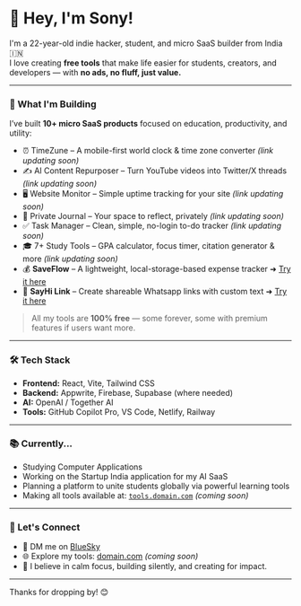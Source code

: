 # 👋 Hey, I'm Sony!

I'm a 22-year-old indie hacker, student, and micro SaaS builder from India 🇮🇳  
I love creating **free tools** that make life easier for students, creators, and developers — with **no ads, no fluff, just value.**

---

### 🚀 What I'm Building

I’ve built **10+ micro SaaS products** focused on education, productivity, and utility:

- ⏰ TimeZune – A mobile-first world clock & time zone converter *(link updating soon)*  
- ✍️ AI Content Repurposer – Turn YouTube videos into Twitter/X threads *(link updating soon)*  
- 🖥️ Website Monitor – Simple uptime tracking for your site *(link updating soon)*  
- 📓 Private Journal – Your space to reflect, privately *(link updating soon)*  
- ✅ Task Manager – Clean, simple, no-login to-do tracker *(link updating soon)*  
- 🎓 7+ Study Tools – GPA calculator, focus timer, citation generator & more *(link updating soon)*  
- 💰 **SaveFlow** – A lightweight, local-storage-based expense tracker ➜ [Try it here](https://saveflow.onrender.com/)  
- 🔗 **SayHi Link** – Create shareable Whatsapp links with custom text ➜ [Try it here](https://sayhilink.netlify.app/)

> All my tools are **100% free** — some forever, some with premium features if users want more.

---

### 🛠️ Tech Stack

- **Frontend:** React, Vite, Tailwind CSS  
- **Backend:** Appwrite, Firebase, Supabase (where needed)  
- **AI:** OpenAI / Together AI  
- **Tools:** GitHub Copilot Pro, VS Code, Netlify, Railway

---

### 📚 Currently...

- Studying Computer Applications  
- Working on the Startup India application for my AI SaaS  
- Planning a platform to unite students globally via powerful learning tools  
- Making all tools available at: [`tools.domain.com`](#) *(coming soon)*

---

### 🤝 Let's Connect

- 💬 DM me on [BlueSky](https://bsky.app/profile/humayan.bsky.social)  
- 🌐 Explore my tools: [domain.com](#) *(coming soon)*
- 🧠 I believe in calm focus, building silently, and creating for impact.

---

Thanks for dropping by! 😊  
